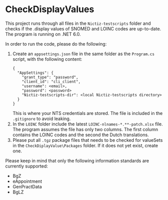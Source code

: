# CheckDisplayValues
This project runs through all files in the `Nictiz-testscripts` folder and checks if the .display values of SNOMED and LOINC codes are up-to-date. The program is running on .NET 6.0. 

In order to run the code, please do the following:
1. Create an `appsettings.json` file in the same folder as the `Program.cs` script, with the following content:
    ```
    {
      "AppSettings": {
        "grant_type": "password",
        "client_id": "cli_client",
        "username": <email>,
        "password": <password>
        "Nictiz-testscripts-dir": <local Nictiz-testscripts directory>
      }
    }
    ```
    This is where your NTS credentials are stored. The file is included in the `.gitignore` to avoid leaking.
2. In the `LOINC` folder include the latest `LOINC-nlnames-*.**-patch.xlsx` file. The program assumes the file has only two columns. The first column contains the LOINC codes and the second the Dutch translations.
3. Please put all `.tgz` package files that needs to be checked for valueSets in the `CheckDiplayValue\Packages` folder. If it does not yet exist, create one.


Please keep in mind that only the following information standards are currently supported:
* BgZ
* eAppointment
* GenPractData
* BgLZ